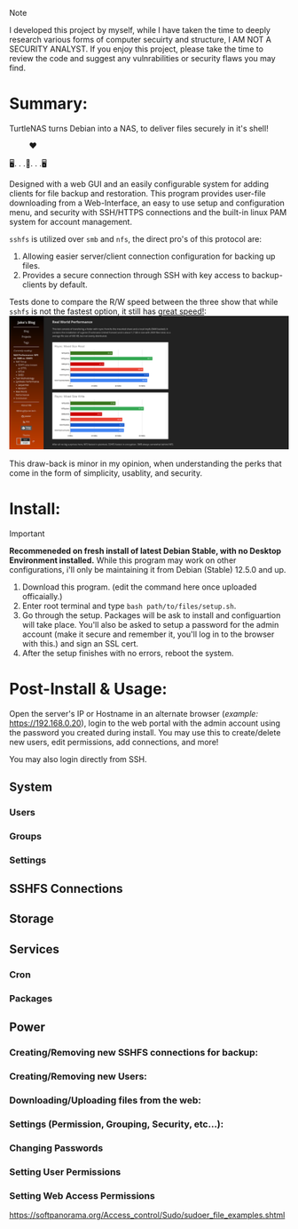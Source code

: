 > [!NOTE]
> I developed this project by myself, while I have taken the time to deeply research various forms of computer secuirty and structure, I AM NOT A SECURITY ANALYST. If you enjoy this project, please take the time to review the code and suggest any vulnrabilities or security flaws you may find.

# Summary:

TurtleNAS turns Debian into a NAS, to deliver files securely in it's shell!‎

&nbsp;&nbsp;&nbsp;&nbsp;&nbsp;&nbsp;&nbsp;&nbsp; ❤

:desktop_computer:. . .:turtle:. . .:desktop_computer:

Designed with a web GUI and an easily configurable system for adding clients for file backup and restoration. This program provides user-file downloading from a Web-Interface, an easy to use setup and configuration menu, and security with SSH/HTTPS connections and the built-in linux PAM system for account management.

`sshfs` is utilized over `smb` and `nfs`, the direct pro's of this protocol are:

  1) Allowing easier server/client connection configuration for backing up files.
  2) Provides a secure connection through SSH with key access to backup-clients by default.

Tests done to compare the R/W speed between the three show that while `sshfs` is not the fastest option, it still has [great speed!](https://blog.ja-ke.tech/2019/08/27/nas-performance-sshfs-nfs-smb.html): 
![](https://github.com/allenc125789/TurtleNAS/blob/main/extra/Screenshot%20from%202024-04-02%2023-37-15.png)

This draw-back is minor in my opinion, when understanding the perks that come in the form of simplicity, usablity, and security.

# Install:
> [!IMPORTANT]
> **Recommeneded on fresh install of latest Debian Stable, with no Desktop Environment installed.** While this program may work on other configurations, i'll only be maintaining it from Debian (Stable) 12.5.0 and up.

  1) Download this program. (edit the command here once uploaded officaially.)
  2) Enter root terminal and type `bash path/to/files/setup.sh`.
  3) Go through the setup. Packages will be ask to install and configuartion will take place. You'll also be asked to setup a password for the admin account (make it secure and remember it, you'll log in to the browser with this.) and sign an SSL cert.
  4) After the setup finishes with no errors, reboot the system.

# Post-Install & Usage:

Open the server's IP or Hostname in an alternate browser (*example:* https://192.168.0.20), login to the web portal with the admin account using the password you created during install. You may use this to create/delete new users, edit permissions, add connections, and more!

You may also login directly from SSH.


## System
### Users
### Groups
### Settings
## SSHFS Connections
## Storage
## Services
### Cron
### Packages
## Power



### Creating/Removing new SSHFS connections for backup:
### Creating/Removing new Users:
### Downloading/Uploading files from the web:
### Settings (Permission, Grouping, Security, etc...):
### Changing Passwords
### Setting User Permissions
### Setting Web Access Permissions

https://softpanorama.org/Access_control/Sudo/sudoer_file_examples.shtml

